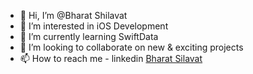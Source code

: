 - 👋 Hi, I’m @Bharat Shilavat
- 👀 I’m interested in iOS Development
- 🌱 I’m currently learning SwiftData
- 💞️ I’m looking to collaborate on new & exciting projects
- 📫 How to reach me - linkedin [Bharat Silavat](https://in.linkedin.com/in/bharat-shilavat-4681ba134)

<!---
RajuBharat9/RajuBharat9 is a ✨ special ✨ repository because its `README.md` (this file) appears on your GitHub profile.
You can click the Preview link to take a look at your changes.
--->
